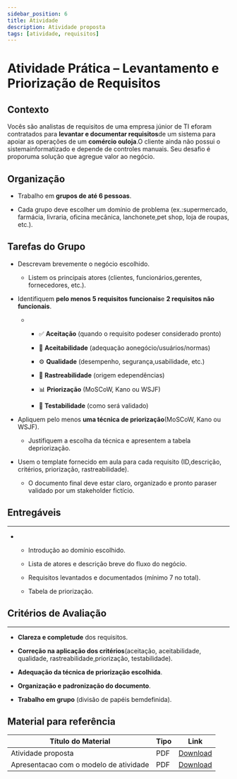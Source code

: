 ```yaml
---
sidebar_position: 6
title: Atividade
description: Atividade proposta
tags: [atividade, requisitos]
---
```



# Atividade Prática – Levantamento e Priorização de Requisitos


## Contexto


Vocês são analistas de requisitos de uma empresa júnior de TI eforam contratados para **levantar e documentar requisitos**de um sistema para apoiar as operações de um **comércio ouloja**.O cliente ainda não possui o sistemainformatizado e depende de controles manuais. Seu desafio é proporuma solução que agregue valor ao negócio.

## Organização


*   Trabalho em **grupos de até 6 pessoas**.
    

*   Cada grupo deve escolher um domínio de problema (ex.:supermercado, farmácia, livraria, oficina mecânica, lanchonete,pet shop, loja de roupas, etc.).
    

## Tarefas do Grupo
*   Descrevam brevemente o negócio escolhido.
        
    
    *   Listem os principais atores (clientes, funcionários,gerentes, fornecedores, etc.).
        
    
*   Identifiquem **pelo menos 5 requisitos funcionais**e **2 requisitos não funcionais**.
        
    
    *   *   ✅ **Aceitação** (quando o requisito podeser considerado pronto)
            
        
        *   🔎 **Aceitabilidade** (adequação aonegócio/usuários/normas)
            
        
        *   ⚙️ **Qualidade** (desempenho, segurança,usabilidade, etc.)
            
        
        *   🔗 **Rastreabilidade** (origem edependências)
            
        
        *   📊 **Priorização** (MoSCoW, Kano ou WSJF)
            
        
        *   🧪 **Testabilidade** (como será validado)
            
        
*   Apliquem pelo menos **uma técnica de priorização**(MoSCoW, Kano ou WSJF).
        
    
    *   Justifiquem a escolha da técnica e apresentem a tabela depriorização.
        
    
*   Usem o template fornecido em aula para cada requisito (ID,descrição, critérios, priorização, rastreabilidade).
        
    
    *   O documento final deve estar claro, organizado e pronto paraser validado por um stakeholder fictício.
        
    

## Entregáveis
-----------

*   *   Introdução ao domínio escolhido.
        
    
    *   Lista de atores e descrição breve do fluxo do negócio.
        
    
    *   Requisitos levantados e documentados (mínimo 7 no total).
        
    
    *   Tabela de priorização.
        
    

## Critérios de Avaliação
----------------------

*   **Clareza e completude** dos requisitos.
    

*   **Correção na aplicação dos critérios**(aceitação, aceitabilidade, qualidade, rastreabilidade,priorização, testabilidade).
    

*   **Adequação da técnica de priorização escolhida**.
    

*   **Organização e padronização do documento**.
    

*   **Trabalho em grupo** (divisão de papéis bemdefinida).

## Material para referência


| Título do Material                  | Tipo   | Link |
|------------------------------------|--------|------|
| Atividade proposta | PDF    | [Download](./pdf/Atividades_Requisitos.pdf) |
| Apresentacao com o modelo de atividade  | PDF    | [Download](./pdf/Sistema-de-Gestao-para-Supermercados-Mercado-Facil_otimizado.pdf) |